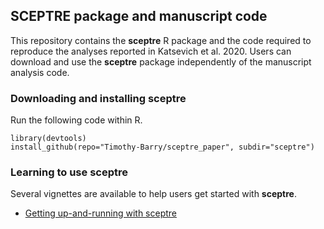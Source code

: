 ## SCEPTRE package and manuscript code

This repository contains the **sceptre** R package and the code required to reproduce the analyses reported in Katsevich et al. 2020. Users can download and use the **sceptre** package independently of the manuscript analysis code.

### Downloading and installing **sceptre**

Run the following code within R.

```
library(devtools)
install_github(repo="Timothy-Barry/sceptre_paper", subdir="sceptre")
```

### Learning to use **sceptre**

Several vignettes are available to help users get started with **sceptre**.

* [Getting up-and-running with sceptre](https://htmlpreview.github.io/?https://github.com/Timothy-Barry/sceptre_paper/blob/master/sceptre/vignettes/sceptre-basics.html)
